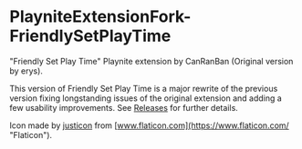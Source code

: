 # PlayniteExtensionFork-FriendlySetPlayTime
"Friendly Set Play Time" Playnite extension by CanRanBan (Original version by erys).

This version of Friendly Set Play Time is a major rewrite of the previous version fixing longstanding issues of the original extension and adding a few usability improvements. See [Releases](https://github.com/CanRanBan/PlayniteExtensionFork-FriendlySetPlayTime/releases) for further details.

Icon made by [justicon](https://www.flaticon.com/authors/justicon) from [www.flaticon.com](https://www.flaticon.com/ "Flaticon").
